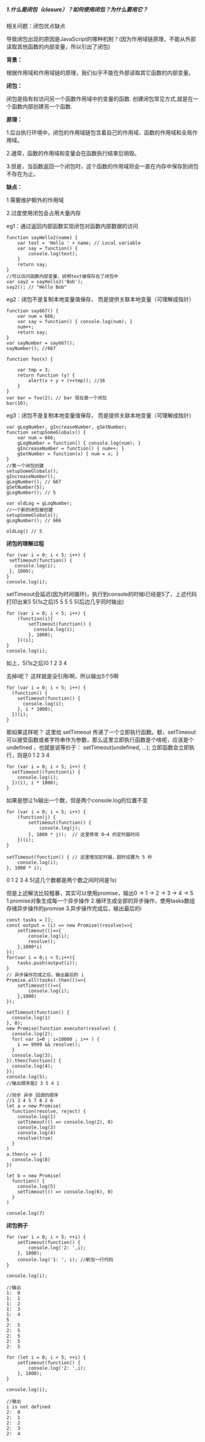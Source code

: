 ##### 1.什么是闭包（closure）？如何使用闭包？为什么要用它？

相关问题：闭包优点缺点

导致闭包出现的原因是JavaScript的哪种机制？(因为作用域链原理，不能从外部读取其他函数的内部变量，所以引出了闭包)

**背景：**

根据作用域和作用域链的原理，我们似乎不能在外部读取其它函数的内部变量。

**闭包：**

闭包是指有权访问另一个函数作用域中的变量的函数. 创建闭包常见方式,就是在一个函数内部创建另一个函数.

**原理：**

1.后台执行环境中，闭包的作用域链包含着自己的作用域、函数的作用域和全局作用域。

2.通常，函数的作用域和变量会在函数执行结束后销毁。

3.但是，当函数返回一个闭包时，这个函数的作用域将会一直在内存中保存到闭包不存在为止。

**缺点：**

1.需要维护额外的作用域

2.过度使用闭包会占用大量内存

eg1：通过返回内部函数实现闭包对函数内部数据的访问

```
function sayHello2(name) {
    var text = 'Hello ' + name; // Local variable
    var say = function() {
	    console.log(text);
    }
    return say;
}
//可以访问函数内部变量，说明text被保存在了闭包中
var say2 = sayHello2('Bob');
say2(); // "Hello Bob"
```

eg2：闭包不是复制本地变量值保存， 而是提供关联本地变量（可理解成指针）

```
function say667() {
    var num = 666;
    var say = function() { console.log(num); }
    num++;
    return say;
}
var sayNumber = say667();
sayNumber(); //667
```

```
function foo(x) {

    var tmp = 3;
    return function (y) {
        alert(x + y + (++tmp)); //16
    }
}
var bar = foo(2); // bar 现在是一个闭包
bar(10);
```

eg3：闭包不是复制本地变量值保存， 而是提供关联本地变量（可理解成指针）
```
var gLogNumber, gIncreaseNumber, gSetNumber;
function setupSomeGlobals() {
    var num = 666;
    gLogNumber = function() { console.log(num); }
    gIncreaseNumber = function() { num++; }
    gSetNumber = function(x) { num = x; }
}
//第一个闭包创建
setupSomeGlobals();
gIncreaseNumber();
gLogNumber(); // 667
gSetNumber(5);
gLogNumber(); // 5

var oldLog = gLogNumber;
//一个新的闭包被创建
setupSomeGlobals();
gLogNumber(); // 666

oldLog() // 5
```

**闭包的理解过程**

 ```
 for (var i = 0; i < 5; i++) {
  setTimeout(function() {
    console.log(i);
  }, 1000);
 }
 console.log(i);
 ```
setTimeout会延迟(因为时间循环)，执行到console的时候i已经是5了，上述代码打印出来5 5(1s之后)5 5 5 5 5(后边几乎同时输出)


```
for (var i = 0; i < 5; i++) {
    (function(i){
        setTimeout(function() {
          console.log(i);
        }, 1000);
    })(i);     
}
console.log(i);
```
如上，5(1s之后)0 1 2 3 4

去掉i呢？
这样就是没引用i啊，所以输出5个5啊
```
for (var i = 0; i < 5; i++) {
  (function() {
    setTimeout(function() {
      console.log(i);
    }, i * 1000);
  })(i);
}
```


那如果这样呢？
这里给 setTimeout 传递了一个立即执行函数。额，setTimeout 可以接受函数或者字符串作为参数，那么这里立即执行函数是个啥呢，应该是个 undefined ，也就是说等价于：
setTimeout(undefined, ...);
立即函数会立即执行，则是0 1 2 3 4
```
for (var i = 0; i < 5; i++) {
  setTimeout((function(i) {
    console.log(i);
  })(i), i * 1000);
}
```


如果是想让1s输出一个数，但是两个console.log的位置不变
```
for (var i = 0; i < 5; i++) {
    (function(j) {
        setTimeout(function() {
            console.log(j);
        }, 1000 * j));  // 这里修改 0~4 的定时器时间
    })(i);
}

setTimeout(function() { // 这里增加定时器，超时设置为 5 秒
    console.log(i);
}, 1000 * i);
```
0 1 2 3 4 5(这几个数都是两个数之间时间是1s)



但是上述解法比较粗暴，其实可以使用promise，输出0 -> 1 -> 2 -> 3 -> 4 -> 5
1.promise对象生成每一个异步操作
2.循环生成全部的异步操作，使用tasks数组存储异步操作的promise
3.异步操作完成后，输出最后的i
```
const tasks = [];
const output = (i) => new Promise((resolve)=>{
    setTimeout(()=>{
        console.log(i);
        resolve();
    },1000*i)
});
for(var i = 0;i < 5;i++){
    tasks.push(output(i));
}
// 异步操作完成之后，输出最后的 i
Promise.all(tasks).then(()=>{
    setTimeout(()=>{
        console.log(i);
    },1000)
});
```


```
setTimeout(function() {
  console.log(1)
}, 0);
new Promise(function executor(resolve) {
  console.log(2);
  for( var i=0 ; i<10000 ; i++ ) {
    i == 9999 && resolve();
  }
  console.log(3);
}).then(function() {
  console.log(4);
});
console.log(5);
//输出顺序是2 3 5 4 1
```

```
//同步 异步 回调的顺序
//1 3 4 5 7 8 2 6
let a = new Promise(
  function(resolve, reject) {
    console.log(1)
    setTimeout(() => console.log(2), 0)
    console.log(3)
    console.log(4)
    resolve(true)
  }
)
a.then(v => {
  console.log(8)
})

let b = new Promise(
  function() {
    console.log(5)
    setTimeout(() => console.log(6), 0)
  }
)

console.log(7)
```

**闭包例子**

```
for (var i = 0; i < 5; ++i) {
    setTimeout(function() {
        console.log('2: ',i);
    }, 1000);
    console.log('1: ', i); //新加一行代码
}

console.log(i);

//输出
1:  0
1:  1
1:  2
1:  3
1:  4
5
2:  5
2:  5
2:  5
2:  5
2:  5

for (let i = 0; i < 5; ++i) {
    setTimeout(function() {
        console.log('2: ',i);
    }, 1000);
}

console.log(i);

//输出
i is not defined
2:  0
2:  1
2:  2
2:  3
2:  4

```

